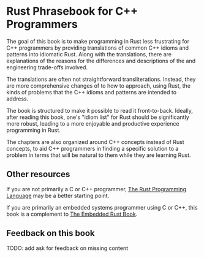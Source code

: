 # Rust Phrasebook for C++ Programmers

The goal of this book is to make programming in Rust less frustrating for C++
programmers by providing translations of common C++ idioms and patterns into
idiomatic Rust. Along with the translations, there are explanations of the
reasons for the differences and descriptions of the and engineering trade-offs
involved.

The translations are often not straightforward transliterations. Instead, they
are more comprehensive changes of to how to approach, using Rust, the kinds of
problems that the C++ idioms and patterns are intended to address.

The book is structured to make it possible to read it front-to-back. Ideally,
after reading this book, one's "idiom list" for Rust should be significantly
more robust, leading to a more enjoyable and productive experience programming
in Rust.

The chapters are also organized around C++ concepts instead of Rust concepts, to
aid C++ programmers in finding a specific solution to a problem in terms that
will be natural to them while they are learning Rust.

## Other resources

If you are not primarily a C or C++ programmer, [The Rust Programming
Language](https://rust-book.cs.brown.edu/) may be a better starting point.

If you are primarily an embedded systems programmer using C or C++, this book is
a complement to [The Embedded Rust Book](https://docs.rust-embedded.org/book/).

## Feedback on this book

TODO: add ask for feedback on missing content
